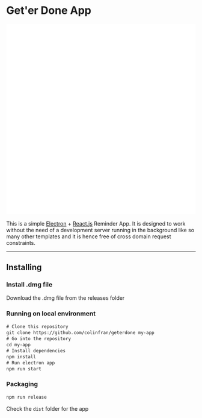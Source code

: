 
# Get'er Done App

<p align="center">
  <img src="https://raw.githubusercontent.com/colinfran/geterdone/master/assets/image.png" style="background-color: #000">
</p>

This is a simple [Electron](https://electronjs.org/) + [React.js](https://reactjs.org/) Reminder App. It is designed to work without the need of a development server running in the background like so many other templates and it is hence free of cross domain request constraints.

___
## Installing

### Install .dmg file
Download the .dmg file from the releases folder
### Running on local environment
```
# Clone this repository
git clone https://github.com/colinfran/geterdone my-app
# Go into the repository
cd my-app
# Install dependencies
npm install
# Run electron app
npm run start
```

### Packaging

```bash
npm run release
```

Check the `dist` folder for the app
